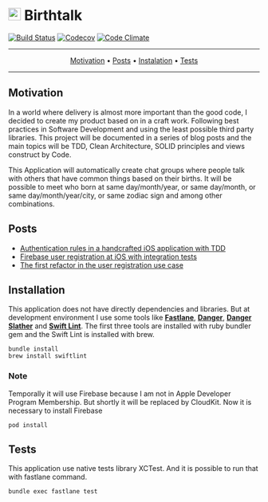 <h1>
<img src="https://raw.githubusercontent.com/ronanrodrigo/birthtalk/master/Birthtalk/Base/AppIcon.png" height=25/>
Birthtalk
</h1>

[![Build Status](https://www.bitrise.io/app/b4dee8da6855abcf.svg?token=PZRRPLn8fE63D9oTQ48LrQ&branch=master)](https://www.bitrise.io/app/b4dee8da6855abcf)
[![Codecov](https://codecov.io/github/ronanrodrigo/birthtalk/coverage.svg?precision=2)](https://codecov.io/gh/ronanrodrigo/birthtalk)
[![Code Climate](https://codeclimate.com/github/ronanrodrigo/birthtalk/badges/gpa.svg)](https://codeclimate.com/github/ronanrodrigo/birthtalk)

-------
<p align="center">
  <a href="#motivation">Motivation</a> •
  <a href="#posts">Posts</a> •
  <a href="#installation">Instalation</a> •
  <a href="#tests">Tests</a>
</p>

-------

## Motivation
In a world where delivery is almost more important than the good code, I decided to create my product based on in a craft work. Following best practices in Software Development and using the least possible third party libraries. This project will be documented in a series of blog posts and the main topics will be TDD, Clean Architecture, SOLID principles and views construct by Code.

This Application will automatically create chat groups where people talk with others that have common things based on their births. It will be possible to meet who born at same day/month/year, or same day/month, or same day/month/year/city, or same zodiac sign and among other combinations.

## Posts
- [Authentication rules in a handcrafted iOS application with TDD](https://medium.com/cocoaacademymag/authentication-rules-in-a-handcrafted-ios-application-with-tdd-8db5396ebac6#.7kq4cc2x5)
- [Firebase user registration at iOS with integration tests](https://medium.com/cocoaacademymag/firebase-user-registration-at-ios-with-integration-tests-fa450e4ec8bb)
- [The first refactor in the user registration use case](https://medium.com/cocoaacademymag/the-first-refactor-in-the-user-registration-use-case-238240a29972)

## Installation
This application does not have directly dependencies and libraries. But at development environment I use some tools like **[Fastlane](http://fastlane.tools)**, **[Danger](http://danger.systems)**, **[Danger Slather](https://github.com/SlatherOrg/slather)** and **[Swift Lint](https://github.com/realm/SwiftLint)**. The first three tools are  installed with ruby bundler gem and the Swift Lint is installed with brew.

```shell
bundle install
brew install swiftlint
```

### Note
Temporally it will use Firebase because I am not in Apple Developer Program Membership. But shortly it will be replaced by CloudKit. Now it is necessary to install Firebase

```shell
pod install
```

## Tests
This application use native tests library XCTest. And it is possible to run that with fastlane command.

```shell
bundle exec fastlane test
```
